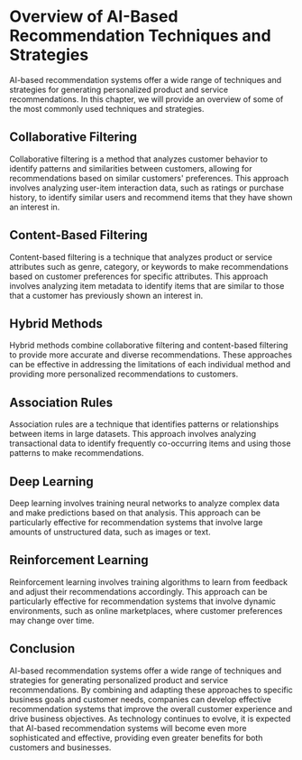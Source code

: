 Overview of AI-Based Recommendation Techniques and Strategies
================================================================================================================

AI-based recommendation systems offer a wide range of techniques and strategies for generating personalized product and service recommendations. In this chapter, we will provide an overview of some of the most commonly used techniques and strategies.

Collaborative Filtering
-----------------------

Collaborative filtering is a method that analyzes customer behavior to identify patterns and similarities between customers, allowing for recommendations based on similar customers' preferences. This approach involves analyzing user-item interaction data, such as ratings or purchase history, to identify similar users and recommend items that they have shown an interest in.

Content-Based Filtering
-----------------------

Content-based filtering is a technique that analyzes product or service attributes such as genre, category, or keywords to make recommendations based on customer preferences for specific attributes. This approach involves analyzing item metadata to identify items that are similar to those that a customer has previously shown an interest in.

Hybrid Methods
--------------

Hybrid methods combine collaborative filtering and content-based filtering to provide more accurate and diverse recommendations. These approaches can be effective in addressing the limitations of each individual method and providing more personalized recommendations to customers.

Association Rules
-----------------

Association rules are a technique that identifies patterns or relationships between items in large datasets. This approach involves analyzing transactional data to identify frequently co-occurring items and using those patterns to make recommendations.

Deep Learning
-------------

Deep learning involves training neural networks to analyze complex data and make predictions based on that analysis. This approach can be particularly effective for recommendation systems that involve large amounts of unstructured data, such as images or text.

Reinforcement Learning
----------------------

Reinforcement learning involves training algorithms to learn from feedback and adjust their recommendations accordingly. This approach can be particularly effective for recommendation systems that involve dynamic environments, such as online marketplaces, where customer preferences may change over time.

Conclusion
----------

AI-based recommendation systems offer a wide range of techniques and strategies for generating personalized product and service recommendations. By combining and adapting these approaches to specific business goals and customer needs, companies can develop effective recommendation systems that improve the overall customer experience and drive business objectives. As technology continues to evolve, it is expected that AI-based recommendation systems will become even more sophisticated and effective, providing even greater benefits for both customers and businesses.
